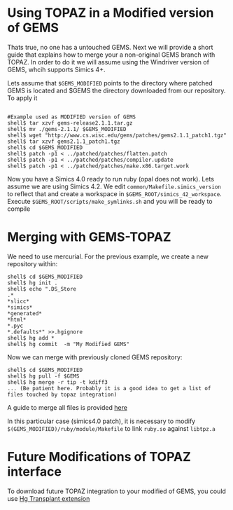 # Using TOPAZ in a  Modified version of GEMS #

Thats true, no one has a untouched GEMS. Next we will provide a short guide that explains how to merge your a non-original GEMS branch with TOPAZ. In order to do it we will assume using the Windriver version of GEMS, whcih supports Simics 4+.

Lets assume that `$GEMS_MODIFIED` points to the directory where patched GEMS is located and $GEMS the directory downloaded from our repository. To apply it

```shell

#Example used as MODIFIED version of GEMS
shell$ tar xzvf gems-release2.1.1.tar.gz
shell$ mv ./gems-2.1.1/ $GEMS_MODIFIED
shell$ wget "http://www.cs.wisc.edu/gems/patches/gems2.1.1_patch1.tgz"
shell$ tar xzvf gems2.1.1_patch1.tgz
shell$ cd $GEMS_MODIFIED
shell$ patch -p1 < ../patched/patches/flatten.patch
shell$ patch -p1 < ../patched/patches/compiler.update
shell$ patch -p1 < ../patched/patches/make.x86.target.work
```

Now you have a Simics 4.0 ready to run ruby (opal does not work). Lets assume we are using Simics 4.2. We edit `common/Makefile.simics_version` to reflect that and create a workspace in `$GEMS_ROOT/simics_42_workspace`. Execute `$GEMS_ROOT/scripts/make_symlinks.sh` and you will be ready to compile

# Merging with GEMS-TOPAZ #

We need to use mercurial. For the previous example, we create a new repository within:

```
shell$ cd $GEMS_MODIFIED
shell$ hg init .
shell$ echo ".DS_Store
.*
*slicc*
*simics*
*generated*
*html*
*.pyc
*.defaults*" >>.hgignore
shell$ hg add *
shell$ hg commit  -m "My Modified GEMS"
```

Now we can merge with previously cloned GEMS repository:

```
shell$ cd $GEMS_MODIFIED
shell$ hg pull -f $GEMS
shell$ hg merge -r tip -t kdiff3
... (Be patient here. Probably it is a good idea to get a list of files touched by topaz integration)
```

A guide to merge all files is provided [here](http://hgbook.red-bean.com/read/a-tour-of-mercurial-merging-work.html)

In this particular case (simics4.0 patch), it is necessary to modify `$(GEMS_MODIFIED)/ruby/module/Makefile` to link `ruby.so` against `libtpz.a`

# Future Modifications of TOPAZ interface #

To download future TOPAZ integration to your modified of GEMS, you could use [Hg Transplant extension](http://mercurial.selenic.com/wiki/TransplantExtension)